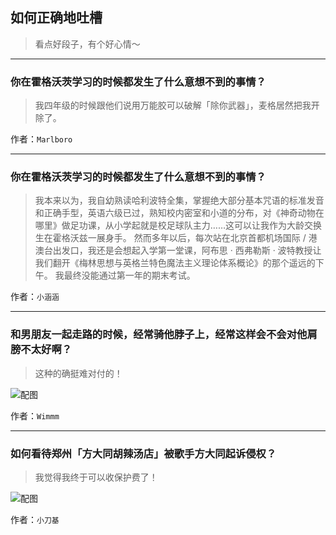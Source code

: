 ## 如何正确地吐槽

> 看点好段子，有个好心情～


 
---

### 你在霍格沃茨学习的时候都发生了什么意想不到的事情？

> 我四年级的时候跟他们说用万能胶可以破解「除你武器」，麦格居然把我开除了。


作者：`Marlboro`

---

### 你在霍格沃茨学习的时候都发生了什么意想不到的事情？

> 我本来以为，我自幼熟读哈利波特全集，掌握绝大部分基本咒语的标准发音和正确手型，英语六级已过，熟知校内密室和小道的分布，对《神奇动物在哪里》做足功课，从小学起就是校足球队主力……这可以让我作为大龄交换生在霍格沃兹一展身手。
> 然而多年以后，每次站在北京首都机场国际 / 港澳台出发口，我还是会想起入学第一堂课，阿布思 · 西弗勒斯 · 波特教授让我们翻开《梅林思想与英格兰特色魔法主义理论体系概论》的那个遥远的下午。
> 我最终没能通过第一年的期末考试。


作者：`小涵涵`

---

### 和男朋友一起走路的时候，经常骑他脖子上，经常这样会不会对他肩膀不太好啊？

> 这种的确挺难对付的！



![配图](http://pic3.zhimg.com/70/476ea707657d80a17dec81f83af7038e_b.jpg)


作者：`Wimmm`

---

### 如何看待郑州「方大同胡辣汤店」被歌手方大同起诉侵权？

> 我觉得我终于可以收保护费了！



![配图](http://pic3.zhimg.com/70/d358b13d74295e67aecc7e38dbe52a4a_b.jpg)


作者：`小刀基`